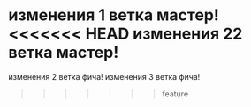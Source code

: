 изменения 1 ветка мастер!
<<<<<<< HEAD
изменения 22 ветка мастер!
=======
изменения 2 ветка фича!
изменения 3 ветка фича!
>>>>>>> feature

